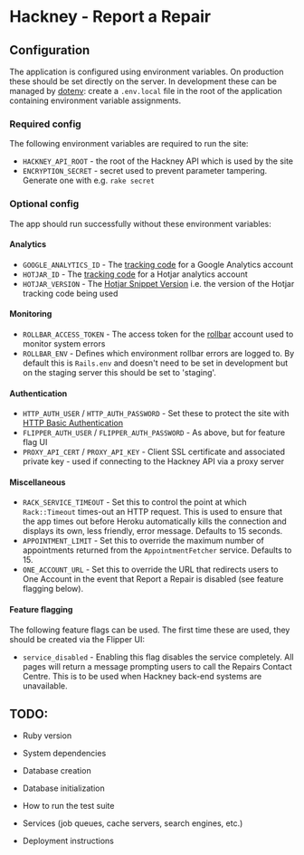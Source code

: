 # Hackney - Report a Repair

## Configuration

The application is configured using environment variables. On production these
should be set directly on the server. In development these can be managed by
[dotenv](https://github.com/bkeepers/dotenv): create a `.env.local` file in the
root of the application containing environment variable assignments.

### Required config

The following environment variables are required to run the site:

- `HACKNEY_API_ROOT` - the root of the Hackney API which is used by the site
- `ENCRYPTION_SECRET` - secret used to prevent parameter tampering. Generate
  one with e.g. `rake secret`

### Optional config

The app should run successfully without these environment variables:

#### Analytics

- `GOOGLE_ANALYTICS_ID` - The
  [tracking code](https://support.google.com/analytics/answer/1008080#trackingID)
  for a Google Analytics account
- `HOTJAR_ID` - The
  [tracking code](https://docs.hotjar.com/v1.0/docs/hotjar-tracking-code)
  for a Hotjar analytics account
- `HOTJAR_VERSION` - The
  [Hotjar Snippet Version](https://docs.hotjar.com/v1.0/docs/understanding-the-tracking-code)
  i.e. the version of the Hotjar tracking code being used

#### Monitoring

- `ROLLBAR_ACCESS_TOKEN` - The access token for the
  [rollbar](https://rollbar.com) account used to monitor system errors
- `ROLLBAR_ENV` - Defines which environment rollbar errors are logged to. By
  default this is `Rails.env` and doesn't need to be set in development but on
  the staging server this should be set to 'staging'.

#### Authentication

- `HTTP_AUTH_USER` / `HTTP_AUTH_PASSWORD` - Set these to protect the site with
   [HTTP Basic Authentication](https://en.wikipedia.org/wiki/Basic_access_authentication)
- `FLIPPER_AUTH_USER` / `FLIPPER_AUTH_PASSWORD` - As above, but for feature flag UI
- `PROXY_API_CERT` / `PROXY_API_KEY` - Client SSL certificate and associated
  private key - used if connecting to the Hackney API via a proxy server

#### Miscellaneous

- `RACK_SERVICE_TIMEOUT` - Set this to control the point at which
  `Rack::Timeout` times-out an HTTP request. This is used to ensure that the
  app times out before Heroku automatically kills the connection and displays
  its own, less friendly, error message. Defaults to 15 seconds.
- `APPOINTMENT_LIMIT` - Set this to override the maximum number of appointments
  returned from the `AppointmentFetcher` service. Defaults to 15.
- `ONE_ACCOUNT_URL` - Set this to override the URL that redirects users to One
  Account in the event that Report a Repair is disabled (see feature flagging
  below).

#### Feature flagging

The following feature flags can be used. The first time these are used, they
should be created via the Flipper UI:

- `service_disabled` - Enabling this flag disables the service completely. All
  pages will return a message prompting users to call the Repairs Contact
  Centre. This is to be used when Hackney back-end systems are unavailable.

## TODO:

* Ruby version

* System dependencies

* Database creation

* Database initialization

* How to run the test suite

* Services (job queues, cache servers, search engines, etc.)

* Deployment instructions
